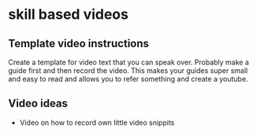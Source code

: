 # skill based videos

## Template video instructions
Create a template for video text that you can speak over. Probably make a guide first and then record the video. This makes your guides super small and easy to read and allows you to refer something and create a youtube.

## Video ideas

- Video on how to record own little video snippits
